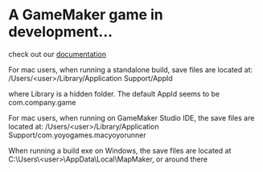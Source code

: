 # A GameMaker game in development...

check out our [documentation](https://github.com/JacksAwOLF/NoviceGames/wiki)

For mac users, when running a standalone build, save files are located at:
/Users/\<user\>/Library/Application Support/AppId

where Library is a hidden folder. The default AppId seems to be com.company.game

For mac users, when running on GameMaker Studio IDE, the save files are located at:
/Users/\<user\>/Library/Application Support/com.yoyogames.macyoyorunner

When running a build exe on Windows, the save files are located at C:\\Users\\<user\>\\AppData\\Local\\MapMaker, or around there
